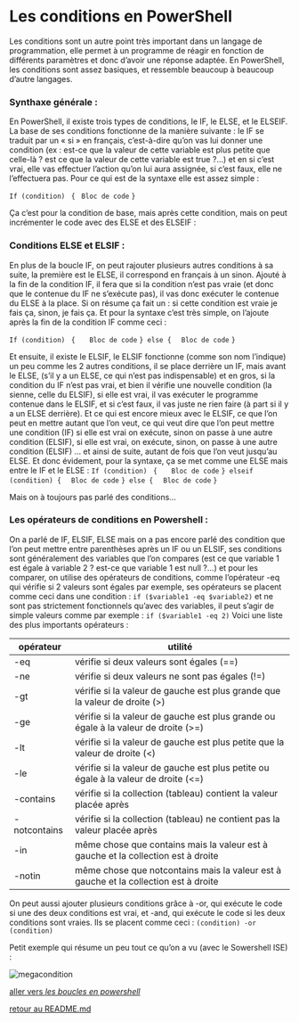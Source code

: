 # Les conditions en PowerShell

Les conditions sont un autre point très important dans un langage de programmation, elle permet à un programme de réagir en fonction de différents paramètres et donc d’avoir une réponse adaptée.
En PowerShell, les conditions sont assez basiques, et ressemble beaucoup à beaucoup d’autre langages.

### Synthaxe générale :

En PowerShell, il existe trois types de conditions, le IF, le ELSE, et le ELSEIF.
La base de ses conditions fonctionne de la manière suivante : le IF se traduit par un « si » en français, c’est-à-dire qu’on vas lui donner une condition (ex : est-ce que la valeur de cette variable est plus petite que celle-là ? est ce que la valeur de cette variable est true ?...) et en si c’est vrai, elle vas effectuer l’action qu’on lui aura assignée, si c’est faux, elle ne l’effectuera pas.
Pour ce qui est de la syntaxe elle est assez simple :

```If (condition) ```
```{```
```	Bloc de code```
```}```

Ça c’est pour la condition de base, mais après cette condition, mais on peut incrémenter le code avec des ELSE et des ELSEIF :

### Conditions ELSE et ELSIF : 

En plus de la boucle IF, on peut rajouter plusieurs autres conditions à sa suite, la première est le ELSE, il correspond en français à un sinon. 
Ajouté à la fin de la condition IF, il fera que si la condition n’est pas vraie (et donc que le contenue du IF ne s’exécute pas), il vas donc exécuter le contenue du ELSE à la place. 
Si on résume ça fait un : si cette condition est vraie je fais ça, sinon, je fais ça.
Et pour la syntaxe c’est très simple, on l’ajoute après la fin de la condition IF comme ceci :

`If (condition) `
`{`
`	Bloc de code`
`} else {`
`	Bloc de code `
`}`

Et ensuite, il existe le ELSIF, le ELSIF fonctionne (comme son nom l’indique) un peu comme les 2 autres conditions, il se place derrière un IF, mais avant le ELSE, (s’il y a un ELSE, ce qui n’est pas indispensable) et en gros, si la condition du IF n’est pas vrai, et bien il vérifie une nouvelle condition (la sienne, celle du ELSIF), si elle est vrai, il vas exécuter le programme contenue dans le ELSIF, et si c’est faux, il vas juste ne rien faire (à part si il y a un ELSE derrière).
Et ce qui est encore mieux avec le ELSIF, ce que l’on peut en mettre autant que l’on veut, ce qui veut dire que l’on peut mettre une condition (IF) si elle est vrai on exécute, sinon on passe à une autre condition (ELSIF), si elle est vrai, on exécute, sinon, on passe à une autre condition (ELSIF) … et ainsi de suite, autant de fois que l’on veut jusqu’au ELSE.
Et donc évidement, pour la syntaxe, ça se met comme une ELSE mais entre le IF et le ELSE :
`If (condition) `
`{`
`	Bloc de code`
`} elseif (condition) {`
`	Bloc de code `
`} else {`
`	Bloc de code `
`}`

Mais on à toujours pas parlé des conditions…

### Les opérateurs de conditions en Powershell :

On a parlé de IF, ELSIF, ELSE mais on a pas encore parlé des condition que l’on peut mettre entre parenthèses après un IF ou un ELSIF, ses conditions sont généralement des variables que l’on compares (est ce que variable 1 est égale à variable 2 ? est-ce que variable 1 est null ?...) et pour les comparer, on utilise des opérateurs de conditions, comme l’opérateur -eq qui vérifie si 2 valeurs sont égales par exemple,  ses opérateurs se placent comme ceci dans une condition : ``` if ($variable1 -eq $variable2) ``` et ne sont pas strictement fonctionnels qu’avec des variables, il peut s’agir de simple valeurs comme par exemple : ``` if ($variable1 -eq 2) ```
Voici une liste des plus importants opérateurs : 

|opérateur |utilité |
|--|----|
|-eq |vérifie si deux valeurs sont égales (==) |
|-ne |vérifie si deux valeurs ne sont pas égales (!=) |
|-gt |vérifie si la valeur de gauche est plus grande que la valeur de droite (>) |
|-ge |vérifie si la valeur de gauche est plus grande ou égale à la valeur de droite (>=) |
|-lt |vérifie si la valeur de gauche est plus petite que la valeur de droite (<) |
|-le |vérifie si la valeur de gauche est plus petite ou égale à la valeur de droite (<=) |
|-contains |vérifie si la collection (tableau) contient la valeur placée après |
|-notcontains |vérifie si la collection (tableau) ne contient pas la valeur placée après |
|-in |même chose que contains mais la valeur est à gauche et la collection est à droite |
|-notin |même chose que notcontains mais la valeur est à gauche et la collection est à droite |

On peut aussi ajouter plusieurs conditions grâce à -or, qui exécute le code si une des deux conditions est vrai, et -and, qui exécute le code si les deux conditions sont vraies. Ils se placent comme ceci :
`(condition) -or (condition)`

Petit exemple qui résume un peu tout ce qu’on a vu (avec le Sowershell ISE) :

![megacondition](https://github.com/LBROCHARD/cours-linux/blob/main/images/Capture%20d%E2%80%99%C3%A9cran%202020-12-15%20104843.png "elle veut rien dire, mais elle prend un peu tout")


[aller vers *les boucles en powershell*](https://github.com/LBROCHARD/cours-linux/blob/main/cours/les_boucles.md)

[retour au README.md](https://github.com/LBROCHARD/cours-linux)
